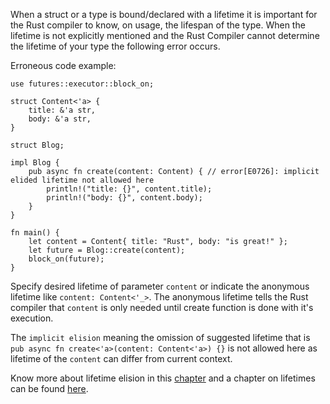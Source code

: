 When a struct or a type is bound/declared with a lifetime it is important for the Rust compiler to know, on usage, the lifespan of the type. When the lifetime is not explicitly mentioned and the Rust Compiler cannot determine the lifetime of your type the following error occurs.

Erroneous code example:

```compile_fail,E0726
use futures::executor::block_on;

struct Content<'a> {
    title: &'a str,
    body: &'a str,
}

struct Blog;

impl Blog {
    pub async fn create(content: Content) { // error[E0726]: implicit elided lifetime not allowed here
        println!("title: {}", content.title);
        println!("body: {}", content.body);
    }
}

fn main() {
    let content = Content{ title: "Rust", body: "is great!" };
    let future = Blog::create(content);
    block_on(future);
}
```

Specify desired lifetime of parameter `content` or indicate the anonymous lifetime like `content: Content<'_>`. The anonymous lifetime tells the Rust compiler that `content` is only needed until create function is done with it's execution.

The `implicit elision` meaning the omission of suggested lifetime that is `pub async fn create<'a>(content: Content<'a>) {}` is not allowed here as lifetime of the `content` can differ from current context.

Know more about lifetime elision in this [chapter](https://doc.rust-lang.org/book/ch10-03-lifetime-syntax.html#lifetime-elision) and a chapter on lifetimes can be found [here](https://doc.rust-lang.org/rust-by-example/scope/lifetime.html).
